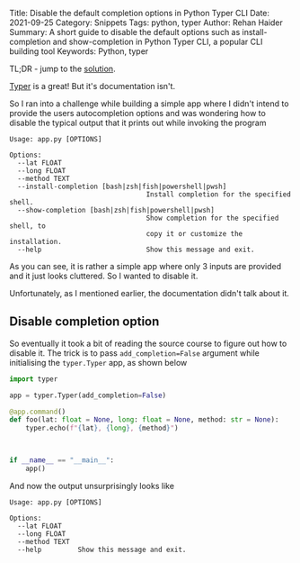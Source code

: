 Title: Disable the default completion options in Python Typer CLI 
Date: 2021-09-25
Category: Snippets
Tags: python, typer
Author: Rehan Haider
Summary: A short guide to disable the default options such as install-completion and show-completion in Python Typer CLI, a popular CLI building tool
Keywords: Python, typer


TL;DR - jump to the [solution](#disable-completion-option).

[Typer](https://typer.tiangolo.com/) is a great! But it's documentation isn't. 

So I ran into a challenge while building a simple app where I didn't intend to provide the users autocompletion options and was wondering how to disable the typical output that it prints out while invoking the program

```text
Usage: app.py [OPTIONS]

Options:
  --lat FLOAT
  --long FLOAT
  --method TEXT
  --install-completion [bash|zsh|fish|powershell|pwsh]
                                  Install completion for the specified shell.
  --show-completion [bash|zsh|fish|powershell|pwsh]
                                  Show completion for the specified shell, to
                                  copy it or customize the installation.
  --help                          Show this message and exit.
```

As you can see, it is rather a simple app where only 3 inputs are provided and it just looks cluttered. So I wanted to disable it. 

Unfortunately, as I mentioned earlier, the documentation didn't talk about it. 

## Disable completion option

So eventually it took a bit of reading the source course to figure out how to disable it. The trick is to pass `add_completion=False` argument while initialising the `typer.Typer` app, as shown below

```python
import typer

app = typer.Typer(add_completion=False)

@app.command()
def foo(lat: float = None, long: float = None, method: str = None):
    typer.echo(f"{lat}, {long}, {method}")



if __name__ == "__main__":
    app()
```

And now the output unsurprisingly looks like

```text
Usage: app.py [OPTIONS]

Options:
  --lat FLOAT
  --long FLOAT
  --method TEXT
  --help         Show this message and exit.
```